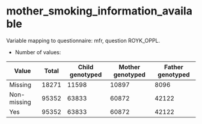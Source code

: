 # mother_smoking_information_available
Variable mapping to questionnaire: mfr, question ROYK_OPPL.
- Number of values:

| Value | Total | Child genotyped | Mother genotyped | Father genotyped |
| ----- | ----- | --------------- | ---------------- | ---------------- |
| Missing | 18271 | 11598 | 10897 | 8096 |
| Non-missing | 95352 | 63833 | 60872 | 42122 |
| Yes | 95352 | 63833 | 60872 |42122 |




